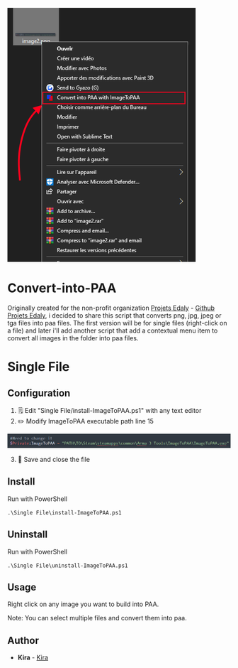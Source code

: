 ![Screenshot](pictures/image.png)

# Convert-into-PAA
Originally created for the non-profit organization [Projets Edaly](https://edaly.fr/fr/home) - [Github Projets Edaly](https://github.com/Projets-Edaly), i decided to share this script that converts png, jpg, jpeg or tga files into paa files.
The first version will be for single files (right-click on a file) and later i'll add another script that add a contextual menu item to convert all images in the folder into paa files.

# Single File

## Configuration
1. :spiral_notepad: Edit "Single File/install-ImageToPAA.ps1" with any text editor
2. :pencil2: Modify ImageToPAA executable path line 15

![Screenshot](pictures/image2.png) 

3. :floppy_disk: Save and close the file

## Install
Run with PowerShell
```
.\Single File\install-ImageToPAA.ps1
```

## Uninstall
Run with PowerShell
```
.\Single File\uninstall-ImageToPAA.ps1
```

## Usage
Right click on any image you want to build into PAA.

Note: You can select multiple files and convert them into paa.

## Author
* **Kira** - [Kira](https://github.com/TKiraa)
